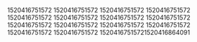 1520416751572
1520416751572
1520416751572
1520416751572
1520416751572
1520416751572
1520416751572
1520416751572
1520416751572
1520416751572
1520416751572
1520416751572
1520416751572
1520416751572
15204167515721520416864091